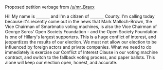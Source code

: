 Proposed petition verbage from [/u/mr_Braxx](https://www.reddit.com/user/mr_Braxx)

Hi! My name is _______ and I'm a citizen of _______ County. I'm calling today because it's recently come out in the news that Mark Malloch-Brown, the Vice Chairman of Smartmatic voting machines, is also the Vice Chairman of George Soros' Open Society Foundation - and the Open Society Foundation is one of Hillary's largest supporters. This is a huge conflict of interest, and jeopardizes the results of our election. We must not allow our election to be influenced by foreign actors and private companies. What we need to do immediately is exercise our Conflict of Interest Clause in our voting machine contract, and switch to the fallback voting process, and paper ballots. This alone will keep our election open, honest, and accurate.
